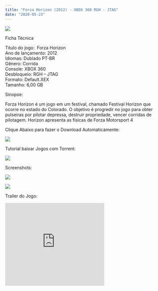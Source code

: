 ```yaml
---
title: "Forza Horizon (2012) - XBOX 360 RGH - JTAG"
date: "2020-05-23"
---
```


[![](https://2.bp.blogspot.com/-ToeqS6iUb38/Xsfe4ZWOTsI/AAAAAAAAGrQ/5wglnA_hQhgfmruXHjT_MwpCDPn_P60YwCLcBGAsYHQ/s400/Capa_brasileira_de_Forza_Horizon.jpg)](https://2.bp.blogspot.com/-ToeqS6iUb38/Xsfe4ZWOTsI/AAAAAAAAGrQ/5wglnA_hQhgfmruXHjT_MwpCDPn_P60YwCLcBGAsYHQ/s1600/Capa_brasileira_de_Forza_Horizon.jpg)

Ficha Técnica

Titulo do jogo:  Forza Horizon  
Ano de lançamento: 2012  
Idiomas: Dublado PT-BR  
Gênero: Corrida  
Console: XBOX 360  
Desbloqueio: RGH – JTAG   
Formato: Default.XEX  
Tamanho: 6,00 GB

Sinopse:

Forza Horizon é um jogo em um festival, chamado Festival Horizon que ocorre no estado do Colorado. O objetivo é progredir no jogo para obter pulseiras por pilotar depressa, destruir propriedade, vencer corridas de pilotagem. Horizon apresenta as físicas de Forza Motorsport 4

Clique Abaixo para fazer o Download Automaticamente:

[![](https://1.bp.blogspot.com/-ZiyKr4TPKHg/XqoHsQG1YpI/AAAAAAAAFU0/2TSF5tAU16YCRCDeI6UL7VZxWtpmWQ_cQCPcBGAYYCw/s1600/MAGNET-LINK-300x77.png)](https://zee.gl/cP0ph8)

Tutorial baixar Jogos com Torrent:

[![](https://1.bp.blogspot.com/-bommda4FfaE/XsiUay-jRfI/AAAAAAAAGr4/2L-MXnJDHH0WygbDU4QlMvH1e1qxdnYJgCLcBGAsYHQ/s1600/APRENDA{6caa0e5ef0219ce007afa4c746f50f86dd31afbe5a3c480f6348caee85338f74}2BA{6caa0e5ef0219ce007afa4c746f50f86dd31afbe5a3c480f6348caee85338f74}2BUSAR.png)](https://ultragames-torrents.blogspot.com/2020/04/como-baixar-jogos-com-o-utorrent.html)

Screenshots:

[![](https://1.bp.blogspot.com/-piAqQY8WYOk/Xsff0cJ90KI/AAAAAAAAGrg/2JEMceyE7o4rGptmqg52zZhMSbCeAHYcQCLcBGAsYHQ/s320/maxresdefault{6caa0e5ef0219ce007afa4c746f50f86dd31afbe5a3c480f6348caee85338f74}2B{6caa0e5ef0219ce007afa4c746f50f86dd31afbe5a3c480f6348caee85338f74}25281{6caa0e5ef0219ce007afa4c746f50f86dd31afbe5a3c480f6348caee85338f74}2529.jpg)](https://1.bp.blogspot.com/-piAqQY8WYOk/Xsff0cJ90KI/AAAAAAAAGrg/2JEMceyE7o4rGptmqg52zZhMSbCeAHYcQCLcBGAsYHQ/s1600/maxresdefault{6caa0e5ef0219ce007afa4c746f50f86dd31afbe5a3c480f6348caee85338f74}2B{6caa0e5ef0219ce007afa4c746f50f86dd31afbe5a3c480f6348caee85338f74}25281{6caa0e5ef0219ce007afa4c746f50f86dd31afbe5a3c480f6348caee85338f74}2529.jpg)

[![](https://1.bp.blogspot.com/-itoxVg5OpDI/Xsff0ZKzl0I/AAAAAAAAGrc/-eXkBj7P0c8N11CQuuSU1jX_n5pmFLWsACLcBGAsYHQ/s320/maxresdefault.jpg)](https://1.bp.blogspot.com/-itoxVg5OpDI/Xsff0ZKzl0I/AAAAAAAAGrc/-eXkBj7P0c8N11CQuuSU1jX_n5pmFLWsACLcBGAsYHQ/s1600/maxresdefault.jpg)

Trailer do Jogo:

<iframe allowfullscreen class="YOUTUBE-iframe-video" data-thumbnail-src="https://i.ytimg.com/vi/JpGDO_6U94Q/0.jpg" frameborder="0" height="266" src="https://www.youtube.com/embed/JpGDO_6U94Q?feature=player_embedded" width="320"></iframe>
